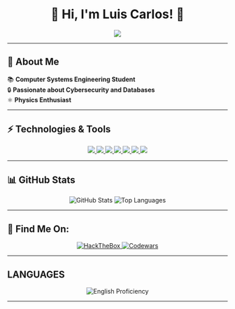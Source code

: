 <h1 align="center">🚀 Hi, I'm Luis Carlos! 👋</h1>

<p align="center">
  <img src="https://readme-typing-svg.herokuapp.com?color=%2336BCF7&size=22&center=true&vCenter=true&width=600&lines=Computer+Systems+Engineering+Student;Passionate+about+Cybersecurity+and+Databases;Developer+with+Python%2C+JS%2C+SQL+and+more"/>
</p>

---

## 🎯 About Me

📚 **Computer Systems Engineering Student**  
🔒 **Passionate about Cybersecurity and Databases**  
⚛️ **Physics Enthusiast**  

---

## ⚡ Technologies & Tools

<p align="center">
  <a href="https://www.python.org" target="_blank">
    <img src="https://skillicons.dev/icons?i=python&theme=dark"/>
  </a>
  <a href="https://htmlacademy.org/" target="_blank">
    <img src="https://skillicons.dev/icons?i=html&theme=dark"/>
  </a>
  <a href="https://www.css.ch/en/about-css/driving-force/responsibility/institut.html" target="_blank">
    <img src="https://skillicons.dev/icons?i=css&theme=dark"/>
  </a>
  <a href="https://js.institute/" target="_blank">
    <img src="https://skillicons.dev/icons?i=js&theme=dark"/>
  </a>
  <a href="https://www.mysql.com" target="_blank">
    <img src="https://skillicons.dev/icons?i=mysql&theme=dark"/>
  </a>
  <a href="https://cppinstitute.org/" target="_blank">
    <img src="https://skillicons.dev/icons?i=c&theme=dark"/>
  </a>
  <a href="https://www.java.com" target="_blank">
    <img src="https://skillicons.dev/icons?i=java&theme=dark"/>
  </a>
</p>

---

## 📊 GitHub Stats

<p align="center">
  <img src="https://github-readme-stats.vercel.app/api?username=LuisCML115&show_icons=true&theme=dark&hide_border=true" alt="GitHub Stats"/>
  <img src="https://github-readme-stats.vercel.app/api/top-langs/?username=LuisCML115&layout=compact&theme=dark&hide_border=true" alt="Top Languages"/>
</p>

---

## 🔗 Find Me On:

<p align="center">
  <a href="https://www.hackthebox.com/">
    <img src="https://img.shields.io/badge/HackTheBox-111111?style=for-the-badge&logo=hackthebox&logoColor=green" alt="HackTheBox"/>
  </a>
  <a href="https://www.codewars.com/">
    <img src="https://img.shields.io/badge/Codewars-B1361E?style=for-the-badge&logo=codewars&logoColor=white" alt="Codewars"/>
  </a>
</p>

---

## LANGUAGES

<p align="center">
  <img src="https://progress-bar.dev/50/?title=English&width=200&color=36BCF7&type=circle" alt="English Proficiency"/>
</p>


---

